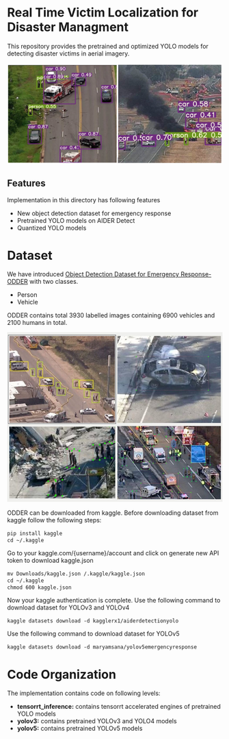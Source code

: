 # Real Time Victim Localization for Disaster Managment
This repository provides the pretrained and optimized YOLO models for detecting disaster victims in aerial imagery.

![example](/code/victim_localization/yolov3/resources/detection_results.PNG)

## Features
Implementation in this directory has following features
- New object detection dataset for emergency response
- Pretrained YOLO models on AIDER Detect
- Quantized YOLO models


# Dataset
We have introduced [Object Detection Dataset for Emergency Response- ODDER](https://www.kaggle.com/maryamsana/yolov5emergencyresponse) with two classes.
- Person
- Vehicle

ODDER contains total 3930 labelled images containing 6900 vehicles and 2100 humans in total.

![ODDER](/code/victim_localization/yolov3/resources/aider_detect.jpg)


ODDER can be downloaded from kaggle. 
Before downloading dataset from kaggle follow the following steps:
```
pip install kaggle
cd ~/.kaggle
```
Go to your kaggle.com/{username}/account and click on generate new API token to download kaggle.json

```
mv Downloads/kaggle.json /.kaggle/kaggle.json
cd ~/.kaggle
chmod 600 kaggle.json
```
Now your kaggle authentication is complete.
Use the following command to download dataset for YOLOv3 and YOLOv4
```
kaggle datasets download -d kagglerx1/aiderdetectionyolo
```
Use the following command to download dataset for YOLOv5
```
kaggle datasets download -d maryamsana/yolov5emergencyresponse
```

# Code Organization
The implementation contains code on following levels:
- **tensorrt_inference:** contains tensorrt accelerated engines of pretrained YOLO models
- **yolov3:** contains pretrained YOLOv3 and YOLO4 models
- **yolov5:** contains pretrained YOLOv5 models

